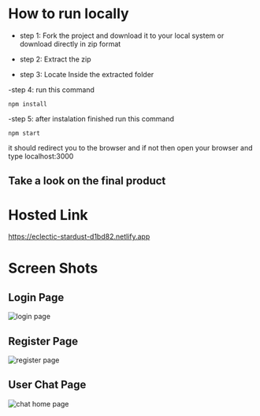 # How to run locally

- step 1: Fork the project and download it to your local system or download directly in zip format

- step 2: Extract the zip

- step 3: Locate Inside the extracted folder

-step 4: run this command

```
npm install

```

-step 5: after instalation finished run this command

```
npm start

```

it should redirect you to the browser and if not then open your browser and type localhost:3000

## Take a look on the final product

# Hosted Link

https://eclectic-stardust-d1bd82.netlify.app


# Screen Shots

## Login Page
![login page](https://github.com/Arka90/chat-app/assets/64225385/467b4508-718d-485b-9a01-ca0c9302fe2d)

## Register Page
![register page](https://github.com/Arka90/chat-app/assets/64225385/555b1e16-df96-4a91-9897-587704edebca)

## User Chat Page
![chat home page](https://github.com/Arka90/chat-app/assets/64225385/25576c81-4b6b-4aed-a244-6b6de829986f)

